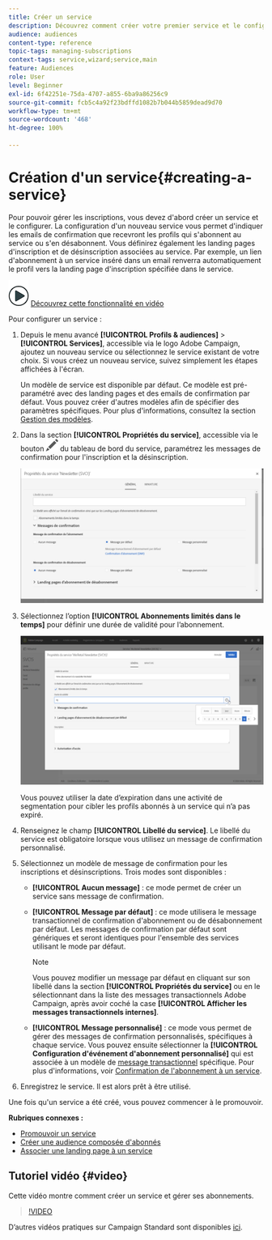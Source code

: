 ```yaml
---
title: Créer un service
description: Découvrez comment créer votre premier service et le configurer pour envoyer des emails de confirmation à vos abonnés.
audience: audiences
content-type: reference
topic-tags: managing-subscriptions
context-tags: service,wizard;service,main
feature: Audiences
role: User
level: Beginner
exl-id: 6f42251e-75da-4707-a855-6ba9a86256c9
source-git-commit: fcb5c4a92f23bdffd1082b7b044b5859dead9d70
workflow-type: tm+mt
source-wordcount: '468'
ht-degree: 100%

---
```


# Création d&#39;un service{#creating-a-service}

Pour pouvoir gérer les inscriptions, vous devez d&#39;abord créer un service et le configurer. La configuration d&#39;un nouveau service vous permet d&#39;indiquer les emails de confirmation que recevront les profils qui s&#39;abonnent au service ou s&#39;en désabonnent. Vous définirez également les landing pages d&#39;inscription et de désinscription associées au service. Par exemple, un lien d&#39;abonnement à un service inséré dans un email renverra automatiquement le profil vers la landing page d&#39;inscription spécifiée dans le service.

![](assets/do-not-localize/how-to-video.png) [Découvrez cette fonctionnalité en vidéo](#video)

Pour configurer un service :

1. Depuis le menu avancé **[!UICONTROL Profils &amp; audiences]** > **[!UICONTROL Services]**, accessible via le logo Adobe Campaign, ajoutez un nouveau service ou sélectionnez le service existant de votre choix. Si vous créez un nouveau service, suivez simplement les étapes affichées à l&#39;écran.

   Un modèle de service est disponible par défaut. Ce modèle est pré-paramétré avec des landing pages et des emails de confirmation par défaut. Vous pouvez créer d&#39;autres modèles afin de spécifier des paramètres spécifiques. Pour plus d&#39;informations, consultez la section [Gestion des modèles](../../start/using/marketing-activity-templates.md).

1. Dans la section **[!UICONTROL Propriétés du service]**, accessible via le bouton ![](assets/edit_darkgrey-24px.png) du tableau de bord du service, paramétrez les messages de confirmation pour l&#39;inscription et la désinscription.

   ![](assets/lp_service_parameters.png)

1. Sélectionnez l’option **[!UICONTROL Abonnements limités dans le temps]** pour définir une durée de validité pour l’abonnement.

   ![](assets/lp_service_expiration.png)

   Vous pouvez utiliser la date d’expiration dans une activité de segmentation pour cibler les profils abonnés à un service qui n’a pas expiré.

1. Renseignez le champ **[!UICONTROL Libellé du service]**. Le libellé du service est obligatoire lorsque vous utilisez un message de confirmation personnalisé.

1. Sélectionnez un modèle de message de confirmation pour les inscriptions et désinscriptions. Trois modes sont disponibles :

   * **[!UICONTROL Aucun message]** : ce mode permet de créer un service sans message de confirmation.
   * **[!UICONTROL Message par défaut]** : ce mode utilisera le message transactionnel de confirmation d&#39;abonnement ou de désabonnement par défaut. Les messages de confirmation par défaut sont génériques et seront identiques pour l&#39;ensemble des services utilisant le mode par défaut.

      >[!NOTE]
      >
      >Vous pouvez modifier un message par défaut en cliquant sur son libellé dans la section **[!UICONTROL Propriétés du service]** ou en le sélectionnant dans la liste des messages transactionnels Adobe Campaign, après avoir coché la case **[!UICONTROL Afficher les messages transactionnels internes]**.

   * **[!UICONTROL Message personnalisé]** : ce mode vous permet de gérer des messages de confirmation personnalisés, spécifiques à chaque service. Vous pouvez ensuite sélectionner la **[!UICONTROL Configuration d&#39;événement d&#39;abonnement personnalisé]** qui est associée à un modèle de [message transactionnel](../../channels/using/getting-started-with-transactional-msg.md) spécifique. Pour plus d&#39;informations, voir [Confirmation de l&#39;abonnement à un service](../../audiences/using/confirming-subscription-to-a-service.md).

1. Enregistrez le service. Il est alors prêt à être utilisé.

Une fois qu&#39;un service a été créé, vous pouvez commencer à le promouvoir.

**Rubriques connexes :**

* [Promouvoir un service](../../audiences/using/promoting-a-service.md)
* [Créer une audience composée d&#39;abonnés](../../audiences/using/creating-audiences.md#creating-list-audiences)
* [Associer une landing page à un service](../../channels/using/configuring-landing-page.md#linking-a-landing-page-to-a-service)

## Tutoriel vidéo {#video}

Cette vidéo montre comment créer un service et gérer ses abonnements.

>[!VIDEO](https://video.tv.adobe.com/v/24673?quality=12)

D’autres vidéos pratiques sur Campaign Standard sont disponibles [ici](https://experienceleague.adobe.com/docs/campaign-standard-learn/tutorials/overview.html?lang=fr).
